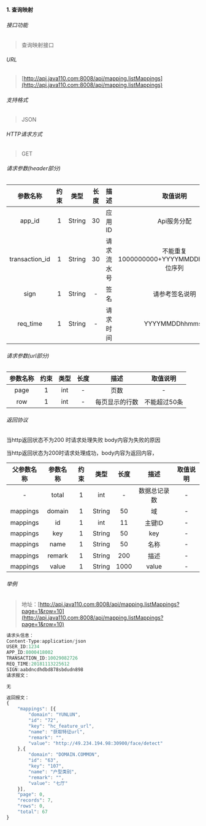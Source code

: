 

**1\. 查询映射**
###### 接口功能
> 查询映射接口

###### URL
> [http://api.java110.com:8008/api/mapping.listMappings](http://api.java110.com:8008/api/mapping.listMappings)

###### 支持格式
> JSON

###### HTTP请求方式
> GET

###### 请求参数(header部分)
|参数名称|约束|类型|长度|描述|取值说明|
| :-: | :-: | :-: | :-: | :-: | :-:|
|app_id|1|String|30|应用ID|Api服务分配                      |
|transaction_id|1|String|30|请求流水号|不能重复 1000000000+YYYYMMDDhhmmss+6位序列 |
|sign|1|String|-|签名|请参考签名说明|
|req_time|1|String|-|请求时间|YYYYMMDDhhmmss|

###### 请求参数(url部分)
|参数名称|约束|类型|长度|描述|取值说明|
| :-: | :-: | :-: | :-: | :-: | :-: |
|page|1|int|-|页数|-|
|row|1|int|-|每页显示的行数|不能超过50条|

###### 返回协议

当http返回状态不为200 时请求处理失败 body内容为失败的原因

当http返回状态为200时请求处理成功，body内容为返回内容，

|父参数名称|参数名称|约束|类型|长度|描述|取值说明|
| :-: | :-: | :-: | :-: | :-: | :-: | :-: |
|-|total|1|int|-|数据总记录数|-|
|mappings|domain|1|String|50|域|-|
|mappings|id|1|int|11|主键ID|-|
|mappings|key|1|String|50|key|-|
|mappings|name|1|String|50|名称|-|
|mappings|remark|1|String|200|描述|-|
|mappings|value|1|String|1000|value|-|




###### 举例
> 地址：[http://api.java110.com:8008/api/mapping.listMappings?page=1&row=10](http://api.java110.com:8008/api/mapping.listMappings?page=1&row=10)

``` javascript
请求头信息：
Content-Type:application/json
USER_ID:1234
APP_ID:8000418002
TRANSACTION_ID:10029082726
REQ_TIME:20181113225612
SIGN:aabdncdhdbd878sbdudn898
请求报文：

无

返回报文：
{
	"mappings": [{
		"domain": "YUNLUN",
		"id": "72",
		"key": "hc_feature_url",
		"name": "获取特征url",
		"remark": "",
		"value": "http://49.234.194.98:30900/face/detect"
	},{
		"domain": "DOMAIN.COMMON",
		"id": "63",
		"key": "107",
		"name": "户型类别",
		"remark": "",
		"value": "七厅"
	}],
	"page": 0,
	"records": 7,
	"rows": 0,
	"total": 67
}

```
